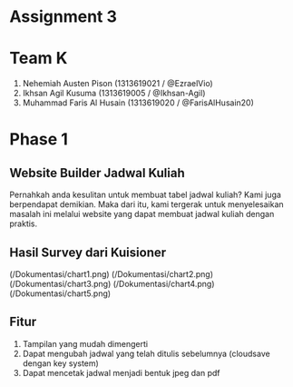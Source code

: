 # Assignment 3

# Team K
1. Nehemiah Austen Pison (1313619021 / @EzraelVio)
2. Ikhsan Agil Kusuma (1313619005 / @Ikhsan-Agil)
3. Muhammad Faris Al Husain (1313619020 / @FarisAlHusain20)

# Phase 1

## Website Builder Jadwal Kuliah
Pernahkah anda kesulitan untuk membuat tabel jadwal kuliah? Kami juga berpendapat demikian. Maka dari itu, kami tergerak untuk menyelesaikan masalah ini melalui website yang dapat membuat jadwal kuliah dengan praktis.

## Hasil Survey dari Kuisioner
(/Dokumentasi/chart1.png)
(/Dokumentasi/chart2.png)
(/Dokumentasi/chart3.png)
(/Dokumentasi/chart4.png)
(/Dokumentasi/chart5.png)

## Fitur
1. Tampilan yang mudah dimengerti
2. Dapat mengubah jadwal yang telah ditulis sebelumnya (cloudsave dengan key system)
3. Dapat mencetak jadwal menjadi bentuk jpeg dan pdf





